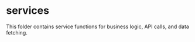 # services

This folder contains service functions for business logic, API calls, and data fetching. 